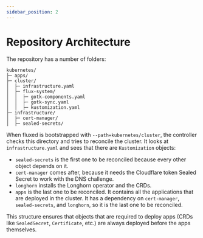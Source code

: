 ```yaml
---
sidebar_position: 2
---
```


# Repository Architecture

The repository has a number of folders:

```
kubernetes/
├─ apps/
├─ cluster/
│  ├─ infrastructure.yaml
│  ├─ flux-system/
│  │  ├─ gotk-components.yaml
│  │  ├─ gotk-sync.yaml
│  │  ├─ kustomization.yaml
├─ infrastructure/
│  ├─ cert-manager/
│  ├─ sealed-secrets/
```

When fluxed is bootstrapped with `--path=kubernetes/cluster`, the controller checks this directory and tries to reconcile the cluster. It looks at `infrastructure.yaml` and sees that there are `Kustomization` objects:

- `sealed-secrets` is the first one to be reconciled because every other object depends on it.
- `cert-manager` comes after, because it needs the Cloudflare token Sealed Secret to work with the DNS challenge.
- `longhorn` installs the Longhorn operator and the CRDs.
- `apps` is the last one to be reconciled. It contains all the applications that are deployed in the cluster. It has a dependency on `cert-manager`,  `sealed-secrets`, and `longhorn`, so it is the last one to be reconciled.

This structure ensures that objects that are required to deploy apps (CRDs like `SealedSecret`, `Certificate`, etc.) are always deployed before the apps themselves.
